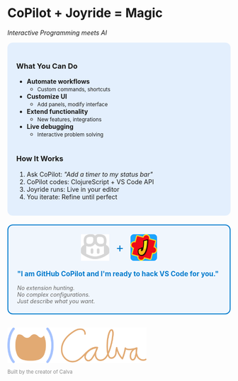 <div class="slide">

# CoPilot + Joyride = Magic
*Interactive Programming meets AI*

<div class="row" style="gap: 1rem;">
<div class="column col-7">

<div style="background: rgba(0,120,255,0.1); padding: 20px; border-radius: 12px; margin-bottom: 20px;">

<div class="row" style="gap: 0.5rem;">
<div class="column col-5">

### What You Can Do

* <i class="fas fa-terminal"></i> <strong>Automate workflows</strong>
  * <small>Custom commands, shortcuts</small>
* <i class="fas fa-paint-brush"></i> <strong>Customize UI</strong>
  * <small>Add panels, modify interface</small>
* <i class="fas fa-plug"></i> <strong>Extend functionality</strong>
  * <small>New features, integrations</small>
* <i class="fas fa-code"></i> <strong>Live debugging</strong>
  * <small>Interactive problem solving</small>
</div>

<div class="column col-7">

### How It Works

1. Ask CoPilot: <em>"Add a timer to my status bar"</em><br/>
1. CoPilot codes: ClojureScript + VS Code API<br/>
1. Joyride runs: Live in your editor<br/>
1. You iterate: Refine until perfect

</div>

</div>
</div>

</div>

<div class="column col-4 center">

<div style="border: 2px solid #007ACC; border-radius: 12px; padding: 20px; background: rgba(0,120,255,0.05);">

<div style="display: flex; align-items: center; justify-content: center; gap: 15px; margin-bottom: 20px;">
<img src="../images/copilot-icon-light.png" alt="CoPilot" style="height: 60px;" />
<span style="font-size: 2em; color: #007ACC;">+</span>
<img src="../images/joyride-icon.png" alt="Joyride" style="height: 60px;" />
</div>

<div style="font-size: 1.1em; color: #007ACC; font-weight: bold; margin-bottom: 15px;">
"I am GitHub CoPilot and I'm ready to hack VS Code for you."
</div>

<div style="font-size: 0.9em; color: #666; font-style: italic;">
No extension hunting.<br/>
No complex configurations.<br/>
Just describe what you want.
</div>

</div>

<div style="margin-top: 30px;">
<img src="../images/calva-logo-600w.png" alt="Calva Logo" style="height: 80px; opacity: 0.8;" />
<div style="font-size: 0.8em; color: #888; margin-top: 10px;">
Built by the creator of Calva
</div>
</div>

</div>

</div>

</div>

</div>
